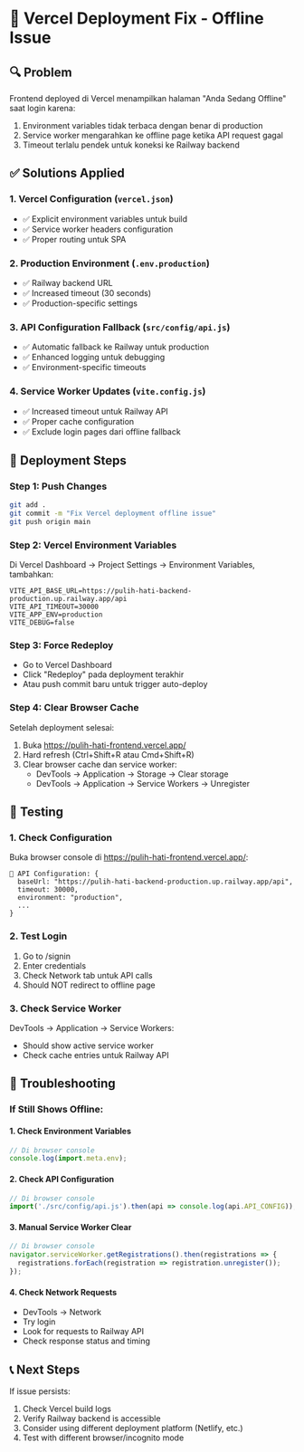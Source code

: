# 🚀 Vercel Deployment Fix - Offline Issue

## 🔍 **Problem**
Frontend deployed di Vercel menampilkan halaman "Anda Sedang Offline" saat login karena:
1. Environment variables tidak terbaca dengan benar di production
2. Service worker mengarahkan ke offline page ketika API request gagal
3. Timeout terlalu pendek untuk koneksi ke Railway backend

## ✅ **Solutions Applied**

### 1. **Vercel Configuration** (`vercel.json`)
- ✅ Explicit environment variables untuk build
- ✅ Service worker headers configuration
- ✅ Proper routing untuk SPA

### 2. **Production Environment** (`.env.production`)
- ✅ Railway backend URL
- ✅ Increased timeout (30 seconds)
- ✅ Production-specific settings

### 3. **API Configuration Fallback** (`src/config/api.js`)
- ✅ Automatic fallback ke Railway untuk production
- ✅ Enhanced logging untuk debugging
- ✅ Environment-specific timeouts

### 4. **Service Worker Updates** (`vite.config.js`)
- ✅ Increased timeout untuk Railway API
- ✅ Proper cache configuration
- ✅ Exclude login pages dari offline fallback

## 🚀 **Deployment Steps**

### **Step 1: Push Changes**
```bash
git add .
git commit -m "Fix Vercel deployment offline issue"
git push origin main
```

### **Step 2: Vercel Environment Variables**
Di Vercel Dashboard → Project Settings → Environment Variables, tambahkan:

```
VITE_API_BASE_URL=https://pulih-hati-backend-production.up.railway.app/api
VITE_API_TIMEOUT=30000
VITE_APP_ENV=production
VITE_DEBUG=false
```

### **Step 3: Force Redeploy**
- Go to Vercel Dashboard
- Click "Redeploy" pada deployment terakhir
- Atau push commit baru untuk trigger auto-deploy

### **Step 4: Clear Browser Cache**
Setelah deployment selesai:
1. Buka https://pulih-hati-frontend.vercel.app/
2. Hard refresh (Ctrl+Shift+R atau Cmd+Shift+R)
3. Clear browser cache dan service worker:
   - DevTools → Application → Storage → Clear storage
   - DevTools → Application → Service Workers → Unregister

## 🧪 **Testing**

### **1. Check Configuration**
Buka browser console di https://pulih-hati-frontend.vercel.app/:
```
🔧 API Configuration: {
  baseUrl: "https://pulih-hati-backend-production.up.railway.app/api",
  timeout: 30000,
  environment: "production",
  ...
}
```

### **2. Test Login**
1. Go to /signin
2. Enter credentials
3. Check Network tab untuk API calls
4. Should NOT redirect to offline page

### **3. Check Service Worker**
DevTools → Application → Service Workers:
- Should show active service worker
- Check cache entries untuk Railway API

## 🔧 **Troubleshooting**

### **If Still Shows Offline:**

#### **1. Check Environment Variables**
```javascript
// Di browser console
console.log(import.meta.env);
```

#### **2. Check API Configuration**
```javascript
// Di browser console
import('./src/config/api.js').then(api => console.log(api.API_CONFIG));
```

#### **3. Manual Service Worker Clear**
```javascript
// Di browser console
navigator.serviceWorker.getRegistrations().then(registrations => {
  registrations.forEach(registration => registration.unregister());
});
```

#### **4. Check Network Requests**
- DevTools → Network
- Try login
- Look for requests to Railway API
- Check response status and timing

## 📞 **Next Steps**

If issue persists:
1. Check Vercel build logs
2. Verify Railway backend is accessible
3. Consider using different deployment platform (Netlify, etc.)
4. Test with different browser/incognito mode
